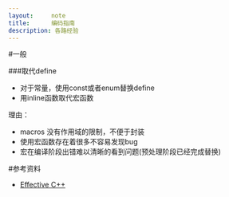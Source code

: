 ```yaml
---
layout:     note
title:      编码指南
description: 各路经验
---
```



#一般

###取代define

+ 对于常量，使用const或者enum替换define
+ 用inline函数取代宏函数

理由：

+ macros 没有作用域的限制，不便于封装
+ 使用宏函数存在着很多不容易发现bug
+ 宏在编译阶段出错难以清晰的看到问题(预处理阶段已经完成替换)




#参考资料

+ [Effective C++]()